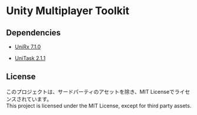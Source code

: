 # Unity Multiplayer Toolkit

## Dependencies
- [UniRx 7.1.0](https://github.com/neuecc/UniRx/releases/tag/7.1.0)

- [UniTask 2.1.1](https://github.com/Cysharp/UniTask/releases/tag/2.1.1)

## License
このプロジェクトは、サードパーティのアセットを除き、MIT Licenseでライセンスされています。  
This project is licensed under the MIT License, except for third party assets.

